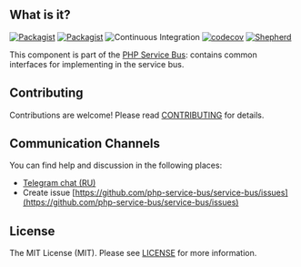 ## What is it?

[![Packagist](https://img.shields.io/packagist/v/php-service-bus/message-serializer.svg)](https://packagist.org/packages/php-service-bus/message-serializer)
[![Packagist](https://img.shields.io/packagist/dt/php-service-bus/message-serializer.svg)](https://packagist.org/packages/php-service-bus/message-serializer)
![Continuous Integration](https://github.com/php-service-bus/message-serializer/workflows/Continuous%20Integration/badge.svg)
[![codecov](https://codecov.io/gh/php-service-bus/message-serializer/branch/v5.0/graph/badge.svg?token=0bKwdiuo0S)](https://codecov.io/gh/php-service-bus/message-serializer)
[![Shepherd](https://shepherd.dev/github/php-service-bus/message-serializer/coverage.svg)](https://shepherd.dev/github/php-service-bus/message-serializer)

This component is part of the [PHP Service Bus](https://github.com/php-service-bus/service-bus): contains common interfaces for implementing in the service bus.

## Contributing
Contributions are welcome! Please read [CONTRIBUTING](.github/CONTRIBUTING.md) for details.

## Communication Channels
You can find help and discussion in the following places:
* [Telegram chat (RU)](https://t.me/php_service_bus)
* Create issue [https://github.com/php-service-bus/service-bus/issues](https://github.com/php-service-bus/service-bus/issues)

## License

The MIT License (MIT). Please see [LICENSE](LICENSE.md) for more information.

